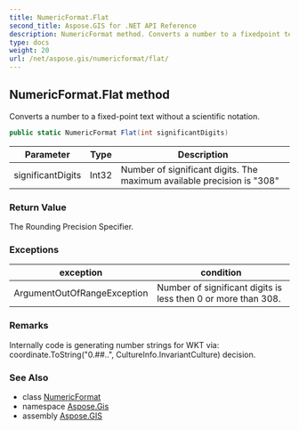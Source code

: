 ```yaml
---
title: NumericFormat.Flat
second_title: Aspose.GIS for .NET API Reference
description: NumericFormat method. Converts a number to a fixedpoint text without a scientific notation.
type: docs
weight: 20
url: /net/aspose.gis/numericformat/flat/
---
```

## NumericFormat.Flat method

Converts a number to a fixed-point text without a scientific notation.

```csharp
public static NumericFormat Flat(int significantDigits)
```

| Parameter | Type | Description |
| --- | --- | --- |
| significantDigits | Int32 | Number of significant digits. The maximum available precision is "308" |

### Return Value

The Rounding Precision Specifier.

### Exceptions

| exception | condition |
| --- | --- |
| ArgumentOutOfRangeException | Number of significant digits is less then 0 or more than 308. |

### Remarks

Internally code is generating number strings for WKT via: coordinate.ToString("0.##..", CultureInfo.InvariantCulture) decision.

### See Also

* class [NumericFormat](../)
* namespace [Aspose.Gis](../../numericformat/)
* assembly [Aspose.GIS](../../../)


